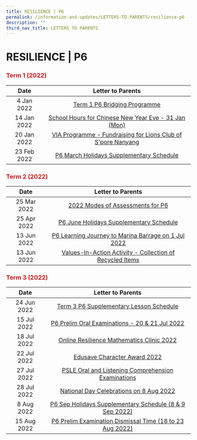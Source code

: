 ```yaml
---
title: RESILIENCE | P6
permalink: /information-and-updates/LETTERS-TO-PARENTS/resilience-p6
description: ""
third_nav_title: LETTERS TO PARENTS
---
```

# RESILIENCE | P6

### <span style = "color: #c81b1b"> <b>Term 1 (2022)</b> </span>

<table>
<thead>
  <tr>
    <th style="text-align: center">Date</th>
    <th style="text-align: center">Letter to Parents</th>
  </tr>
</thead>
<tbody>
  <tr>
    <td style="text-align: center;">4 Jan 2022</td>
    <td style="text-align: center;"><a href="/files/INFORMATION%20AND%20UPDATES/Letter%20To%20Parents/Resilience%20P6/010A%20P6%20Term1%20bridging%20programme_amended.pdf" target = "_blank">Term 1 P6 Bridging Programme</a></td>
  </tr>
  <tr>
    <td style="text-align: center;">14 Jan 2022 </td>
    <td style="text-align: center;"><a href="/files/INFORMATION%20AND%20UPDATES/Letter%20To%20Parents/Resilience%20P6/020%20Sch%20Hours%20on%20CNY%20Eve%2031%20Jan%202022.pdf" target = "_blank"> School Hours for Chinese New Year Eve - 31 Jan (Mon)</a></td>
  </tr>
  <tr>
    <td style="text-align: center;">20 Jan 2022 </td>
    <td style="text-align: center;"><a href="/files/INFORMATION%20AND%20UPDATES/Letter%20To%20Parents/Resilience%20P6/022%20VIA%20Programme%20Fundraising%20for%20Lions%20Club%20of%20Singapore%20Nanyang.pdf" target = "_blank">VIA Programme - Fundraising for Lions Club of S'pore Nanyang </a></td>
  </tr>
  <tr>
    <td style="text-align: center;"> 23 Feb 2022</td>
    <td style="text-align: center;"><a href="/files/INFORMATION%20AND%20UPDATES/Letter%20To%20Parents/Resilience%20P6/027%20P6%20March%20Holidays%20Supp%202022.pdf" target = "_blank">P6 March Holidays Supplementary Schedule</a> </td>
  </tr>
</tbody>
</table>

### <span style = "color: #c81b1b"> <b>Term 2 (2022)</b> </span>

<table>
<thead>
  <tr>
    <th style="text-align: center">Date</th>
    <th style="text-align: center">Letter to Parents</th>
  </tr>
</thead>
<tbody>
  <tr>
    <td style="text-align: center;">25 Mar 2022</td>
    <td style="text-align: center;"><a href="/files/INFORMATION%20AND%20UPDATES/Letter%20To%20Parents/Resilience%20P6/032%20P6%20Modes%20of%20Assessments%20Letter%20to%20Parents.pdf" target = "_blank">2022 Modes of Assessments for P6</a></td>
  </tr>
  <tr>
    <td style="text-align: center;">25 Apr 2022 </td>
    <td style="text-align: center;"><a href="/files/INFORMATION%20AND%20UPDATES/Letter%20To%20Parents/Resilience%20P6/042%20P6%20June%20Holidays%20Supp%202022.pdf" target = "_blank"> P6 June Holidays Supplementary Schedule</a></td>
  </tr>
  <tr>
    <td style="text-align: center;">13 Jun 2022 </td>
    <td style="text-align: center;"> <a href="/files/INFORMATION%20AND%20UPDATES/Letter%20To%20Parents/Resilience%20P6/045%20P6%20Learning%20Journey%20to%20Marina%20Barrage%20on%201%20July.pdf" target = "_blank">P6 Learning Journey to Marina Barrage on 1 Jul 2022</a></td>
  </tr>
  <tr>
    <td style="text-align: center;"> 13 Jun 2022</td>
    <td style="text-align: center;"><a href="/files/INFORMATION%20AND%20UPDATES/Letter%20To%20Parents/Resilience%20P6/044%20Collection%20of%20Recycled%20items.pdf" target = "_blank">Values-In-Action Activity - Collection of Recycled Items</a></td>
  </tr>
</tbody>
</table>

### <span style = "color: #c81b1b"> <b>Term 3 (2022)</b> </span>

<table>
<thead>
  <tr>
    <th style="text-align: center">Date</th>
    <th style="text-align: center">Letter to Parents</th>
  </tr>
</thead>
<tbody>
  <tr>
    <td style="text-align: center;">24 Jun 2022</td>
    <td style="text-align: center;"><a href="/files/INFORMATION%20AND%20UPDATES/Letter%20To%20Parents/Resilience%20P6/Term%203%20supplementary%20letter%20to%20parents%20P6.pdf" target = "_blank">Term 3 P6 Supplementary Lesson Schedule</a></td>
  </tr>
  <tr>
    <td style="text-align: center;">15 Jul 2022 </td>
    <td style="text-align: center;"><a href="/files/INFORMATION%20AND%20UPDATES/Letter%20To%20Parents/Resilience%20P6/054%20Letter%20to%20parents%20on%20Preliminary%20Oral%20Examinations%202022.pdf" target = "_blank">P6 Prelim Oral Examinations - 20 &amp; 21 Jul 2022 </a></td>
  </tr>
  <tr>
    <td style="text-align: center;"> 18 Jul 2022</td>
    <td style="text-align: center;"><a href="/files/INFORMATION%20AND%20UPDATES/Letter%20To%20Parents/Resilience%20P6/049_Resilience%20Math%20Clinic%202022.pdf" target = "_blank">Online Resilience Mathematics Clinic 2022 </a></td>
  </tr>
  <tr>
    <td style="text-align: center;">22 Jul 2022 </td>
    <td style="text-align: center;"><a href="/files/INFORMATION%20AND%20UPDATES/Letter%20To%20Parents/Resilience%20P6/050%20ECHA%20letter%20to%20parents%202022.pdf" target = "_blank"> Edusave Character Award 2022</a></td>
  </tr>
  <tr>
    <td style="text-align: center;">27 Jul 2022 </td>
    <td style="text-align: center;"><a href="/files/INFORMATION%20AND%20UPDATES/Letter%20To%20Parents/Resilience%20P6/056%20Notice%20on%20PSLE%20Oral%20and%20LC%202022.pdf" target = "_blank">PSLE Oral and Listening Comprehension Examinations</a></td>
  </tr>
  <tr>
    <td style="text-align: center;"> 28 Jul 2022</td>
    <td style="text-align: center;"> <a href="/files/INFORMATION%20AND%20UPDATES/Letter%20To%20Parents/Resilience%20P6/058%20National%20Day%20Celebrations%20on%208%20Aug%202022.pdf" target = "_blank">National Day Celebrations on 8 Aug 2022</a></td>
  </tr>
  <tr>
    <td style="text-align: center;">8 Aug 2022 </td>
    <td style="text-align: center;"><a href="/files/INFORMATION%20AND%20UPDATES/Letter%20To%20Parents/Resilience%20P6/P6%20Sept%20Hols%20Supp%202022.pdf" target = "_blank">P6 Sep Holidays Supplementary Schedule (8 &amp; 9 Sep 2022) </a></td>
  </tr>
  <tr>
    <td style="text-align: center;">15 Aug 2022 </td>
    <td style="text-align: center;"><a href="/files/INFORMATION%20AND%20UPDATES/Letter%20To%20Parents/Resilience%20P6/062%20P6%20prelim%20dismissal%202022.pdf" target = "_blank">P6 Prelim Examination Dismissal Time (18 to 23 Aug 2022) </a></td>
  </tr>
</tbody>
</table>